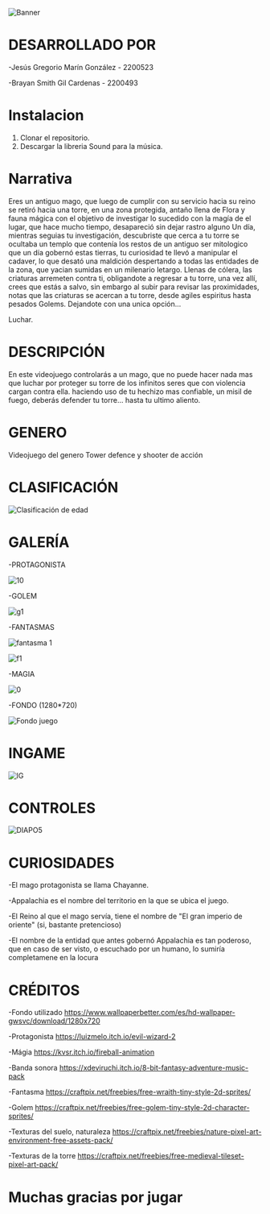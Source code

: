 

![Banner](https://user-images.githubusercontent.com/89647108/138056877-f6c2b316-25b2-422b-a2c7-177f69c97d94.png)

# DESARROLLADO POR

-Jesús Gregorio Marín González - 2200523

-Brayan Smith Gil Cardenas - 2200493

# Instalacion
1. Clonar el repositorio.
2. Descargar la libreria Sound para la música.

# Narrativa

Eres un antiguo mago, que luego de cumplir con su servicio hacia su reino se retiró hacia una torre, en una zona protegida, antaño llena de Flora y fauna mágica con el objetivo de investigar lo sucedido con la magía de el lugar, que hace mucho tiempo, desapareció sin dejar rastro alguno
Un día, mientras seguias tu investigación, descubriste que cerca a tu torre se ocultaba un templo que contenía los restos de un antiguo
ser mitologico que un día gobernó estas tierras, tu curiosidad te llevó a manipular el cadaver, lo que desató una maldición despertando a todas las entidades de la zona, que yacian sumidas en un milenario letargo.
Llenas de cólera, las criaturas arremeten contra ti, obligandote a regresar a tu torre, una vez allí, crees que estás a salvo, sin embargo al subir para revisar las proximidades, notas que las criaturas se acercan a tu torre, desde agiles espiritus hasta pesados Golems. Dejandote con una unica opción...

Luchar.

# DESCRIPCIÓN

En este videojuego controlarás a un mago, que no puede hacer nada mas que luchar por proteger su torre de los infinitos seres que con violencia cargan contra ella.
haciendo uso de tu hechizo mas confiable, un misil de fuego, deberás defender tu torre...
hasta tu ultimo aliento.

# GENERO 

Videojuego del genero Tower defence y shooter de acción

# CLASIFICACIÓN

![Clasificación de edad](https://user-images.githubusercontent.com/89647108/136501178-ee92dbde-2e87-42cf-8eee-fe105df5d190.JPG)

# GALERÍA

-PROTAGONISTA

![10](https://user-images.githubusercontent.com/89647108/136501288-0adac9dd-0e31-494a-b044-763c42d618a2.png)

-GOLEM

![g1](https://user-images.githubusercontent.com/89646836/138017449-06abf9f9-6553-4280-8700-df9ae7a764ef.png)

-FANTASMAS

![fantasma 1](https://user-images.githubusercontent.com/89646836/138017483-2902bbfe-5c9c-424f-a100-50eec307b0e9.png)

![f1](https://user-images.githubusercontent.com/89646836/138017492-fb21b129-dfee-4868-8383-83f78953c708.png)


-MAGIA

![0](https://user-images.githubusercontent.com/89647108/136501711-df455bfb-097a-4e70-b5be-caf4931d0b32.png)

-FONDO (1280*720)


![Fondo juego](https://user-images.githubusercontent.com/89647108/136502262-2b0dcda1-95ad-45e9-b024-060eee973a7a.jpg)

# INGAME

![IG](https://user-images.githubusercontent.com/89646836/138017678-01d8c5db-ea2d-43e0-a98e-1ff59d209902.png)


# CONTROLES

![DIAPO5](https://user-images.githubusercontent.com/89647108/138057138-f85fdcd6-c15d-475e-86a9-e2098e6d1cc5.png)


# CURIOSIDADES

-El mago protagonista se llama Chayanne.

-Appalachia es el nombre del territorio en la que se ubica el juego.

-El Reino al que el mago servía, tiene el nombre de "El gran imperio de oriente" 
(si, bastante pretencioso) 

-El nombre de la entidad que antes gobernó Appalachia es tan poderoso, que en caso de ser visto, o escuchado por un humano,
lo sumiría completamene en la locura

# CRÉDITOS 

-Fondo utilizado
https://www.wallpaperbetter.com/es/hd-wallpaper-gwsvc/download/1280x720

-Protagonista
https://luizmelo.itch.io/evil-wizard-2

-Mágia
https://kvsr.itch.io/fireball-animation

-Banda sonora
https://xdeviruchi.itch.io/8-bit-fantasy-adventure-music-pack

-Fantasma
https://craftpix.net/freebies/free-wraith-tiny-style-2d-sprites/

-Golem
https://craftpix.net/freebies/free-golem-tiny-style-2d-character-sprites/

-Texturas del suelo, naturaleza
https://craftpix.net/freebies/nature-pixel-art-environment-free-assets-pack/

-Texturas de la torre
https://craftpix.net/freebies/free-medieval-tileset-pixel-art-pack/



# Muchas gracias por jugar
